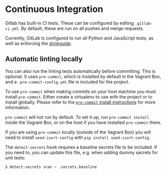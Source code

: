 # Continuous Integration

Gitlab has built-in CI tests. These can be configured by editing `.gitlab-ci.yml`. By default, these are run on all pushes and merge requests.

Currently, GitLab is configured to run all Python and JavaScript tests, as well as enforcing the [styleguide](./project_conventions.md#code-styleguide).

## Automatic linting locally

You can also run the linting tests automatically before committing. This is optional. It uses `pre-commit`, which is installed by default in the Vagrant Box, and a `.pre-commit-config.yml` file is included for the project.

To use `pre-commit` when making commits on your host machine you must install `pre-commit`. Either create a virtualenv to use with the project or to install globally.
Please refer to the [`pre-commit` install instructions](https://pre-commit.com/#install) for more information.

`pre-commit` will not run by default. To set it up, run `pre-commit install` inside the Vagrant Box, or on the host if you have installed `pre-commit` there.

If you are using `pre-commit` locally (outside of the Vagrant Box) you will need to install `seed-isort-config` with `pip install seed-isort-config`.

The `detect-secrets` hook requires a baseline secrets file to be included. If you need to, you can update this file, e.g. when adding dummy secrets for unit tests:

```bash
$ detect-secrets scan > .secrets.baseline
```
